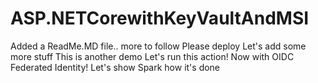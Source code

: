 # ASP.NETCorewithKeyVaultAndMSI

Added a ReadMe.MD file.. more to follow
Please deploy
Let's add some more stuff
This is another demo
Let's run this action!
Now with OIDC Federated Identity!
Let's show Spark how it's done
